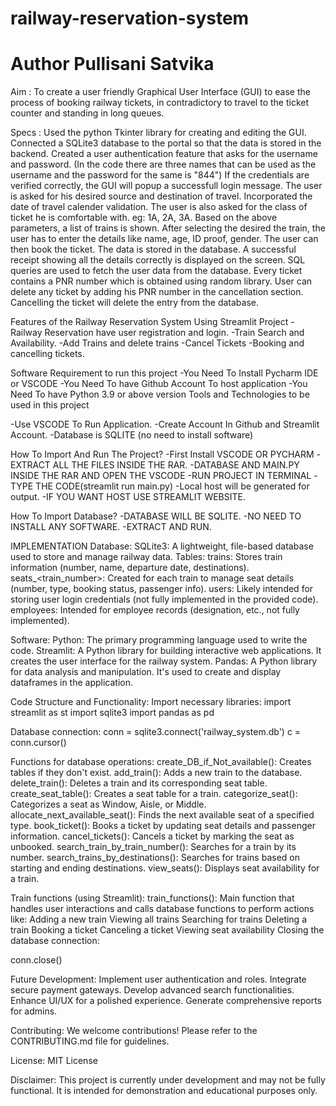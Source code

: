# railway-reservation-system
# Author Pullisani Satvika

Aim :
To create a user friendly Graphical User Interface (GUI) to ease the process of booking railway tickets, in contradictory to travel to the ticket counter and standing in long queues.

Specs :
Used the python Tkinter library for creating and editing the GUI.
Connected a SQLite3 database to the portal so that the data is stored in the backend.
Created a user authentication feature that asks for the username and password. (In the code there are three names that can be used as the username and the password for the same is "844")
If the credentials are verified correctly, the GUI will popup a successfull login message.
The user is asked for his desired source and destination of travel. Incorporated the date of travel calender validation. The user is also asked for the class of ticket he is comfortable with. eg: 1A, 2A, 3A.
Based on the above parameters, a list of trains is shown.
After selecting the desired the train, the user has to enter the details like name, age, ID proof, gender.
The user can then book the ticket. The data is stored in the database.
A successful receipt showing all the details correctly is displayed on the screen.
SQL queries are used to fetch the user data from the database.
Every ticket contains a PNR number which is obtained using random library. User can delete any ticket by adding his PNR number in the cancellation section.
Cancelling the ticket will delete the entry from the database.

Features of the Railway Reservation System Using Streamlit Project
-Railway Reservation have user registration and login.
-Train Search and Availability.
-Add Trains and delete trains
-Cancel Tickets 
-Booking and cancelling tickets.

Software Requirement to run this project
-You Need To Install Pycharm IDE or VSCODE 
-You Need To have Github Account To host application
-You Need To have Python 3.9 or above version
Tools and Technologies to be used in this project

-Use VSCODE To Run Application.
-Create Account In Github and Streamlit Account.
-Database is SQLITE (no need to install software)

How To Import And Run The Project?
-First Install VSCODE OR PYCHARM
-EXTRACT ALL THE FILES INSIDE THE RAR.
-DATABASE AND MAIN.PY INSIDE THE RAR AND OPEN THE VSCODE
-RUN PROJECT IN TERMINAL
-TYPE THE CODE(streamlit run main.py)
-Local host will be generated for output.
-IF YOU WANT HOST USE STREAMLIT WEBSITE.

How To Import Database?
-DATABASE WILL BE SQLITE.
-NO NEED TO INSTALL ANY SOFTWARE.
-EXTRACT AND RUN.

IMPLEMENTATION
Database:
 SQLite3:
 A lightweight, file-based database used to store and manage railway data.
 Tables:
trains: Stores train information (number, name, departure date, destinations).
seats_<train_number>: Created for each train to manage seat details (number, type, booking status, passenger info).
users: Likely intended for storing user login credentials (not fully implemented in the provided code).
employees: Intended for employee records (designation, etc., not fully implemented).

Software:
 Python: The primary programming language used to write the code.
 Streamlit: A Python library for building interactive web applications. It creates the user interface for the railway system.
 Pandas: A Python library for data analysis and manipulation. It's used to create and display dataframes in the application.

Code Structure and Functionality:
    Import necessary libraries:
       import streamlit as st
       import sqlite3
       import pandas as pd

Database connection:
conn = sqlite3.connect('railway_system.db')
c = conn.cursor()

Functions for database operations:
create_DB_if_Not_available(): Creates tables if they don't exist.
add_train(): Adds a new train to the database.
delete_train(): Deletes a train and its corresponding seat table.
create_seat_table(): Creates a seat table for a train.
categorize_seat(): Categorizes a seat as Window, Aisle, or Middle.
allocate_next_available_seat(): Finds the next available seat of a specified type.
book_ticket(): Books a ticket by updating seat details and passenger information.
cancel_tickets(): Cancels a ticket by marking the seat as unbooked.
search_train_by_train_number(): Searches for a train by its number.
search_trains_by_destinations(): Searches for trains based on starting and ending destinations.
view_seats(): Displays seat availability for a train.

Train functions (using Streamlit):
train_functions(): Main function that handles user interactions and calls database functions to perform actions like:
Adding a new train
Viewing all trains
Searching for trains
Deleting a train
Booking a ticket
Canceling a ticket
Viewing seat availability
Closing the database connection:

conn.close()

Future Development:
Implement user authentication and roles.
Integrate secure payment gateways.
Develop advanced search functionalities.
Enhance UI/UX for a polished experience.
Generate comprehensive reports for admins.

Contributing:
We welcome contributions! Please refer to the CONTRIBUTING.md file for guidelines.

License:
MIT License

Disclaimer:
This project is currently under development and may not be fully functional. It is intended for demonstration and educational purposes only.

